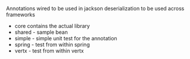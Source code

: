 Annotations wired to be used in jackson deserialization to be used across frameworks

* core contains the actual library
* shared - sample bean
* simple - simple unit test for the annotation 
* spring - test from within spring
* vertx - test from within vertx
